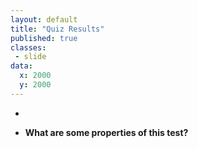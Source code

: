 ```yaml
---
layout: default
title: "Quiz Results"
published: true
classes:
 - slide
data:
  x: 2000
  y: 2000
---
```


  * &nbsp;
  
  * **What are some properties of this test?**

